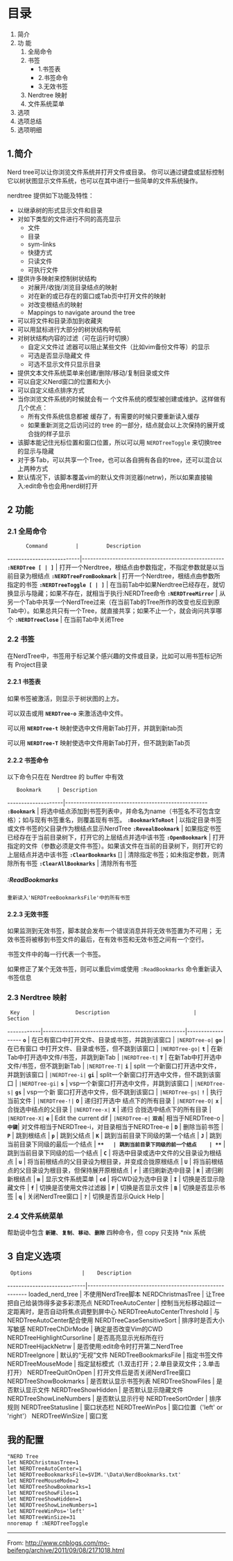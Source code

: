 
# 目录

1. 简介
2. 功 能
	1. 全局命令
	2. 书签
		- 1.书签表
		- 2.书签命令
		- 3.无效书签
	3. Nerdtree 映射
	4. 文件系统菜单
3. 选项
  1. 选项总结
  2. 选项明细


## 1.简介
Nerd tree可以让你浏览文件系统并打开文件或目录。
你可以通过键盘或鼠标控制它以树状图显示文件系统，也可以在其中进行一些简单的文件系统操作。

nerdtree 提供如下功能及特性：
- 以继承树的形式显示文件和目录
- 对如下类型的文件进行不同的高亮显示
	- 文件
	- 目录
	- sym-links
	- 快捷方式
	- 只读文件
	- 可执行文件
- 提供许多映射来控制树状结构
	- 对展开/收拢/浏览目录结点的映射
	- 对在新的或已存在的窗口或Tab页中打开文件的映射
	- 对改变根结点的映射
	- Mappings to navigate around the tree
- 可以将文件和目录添加到收藏夹
- 可以用鼠标进行大部分的树状结构导航
- 对树状结构内容的过滤（可在运行时切换）
	- 自定义文件过 滤器可以阻止某些文件（比如vim备份文件等）的显示
	- 可选是否显示隐藏文 件
	- 可选不显示文件只显示目录
- 提供文本文件系统菜单来创建/删除/移动/复制目录或文件
- 可以自定义Nerd窗口的位置和大小
- 可以自定义结点排序方式
- 当你浏览文件系统的时候就会有一 个文件系统的模型被创建或维护。这样做有几个优点：
	- 所有文件系统信息都被 缓存了，有需要的时候只要重新读入缓存
	- 如果重新浏览之后访问过的 tree 的一部分，结点就会以上次保持的展开或合拢的样子显示
- 该脚本能记住光标位置和窗口位置，所以可以用 `NERDTreeToggle` 来切换tree的显示与隐藏
- 对于多Tab，可以共享一个Tree，也可以各自拥有各自的tree，还可以混合以上两种方式
- 默认情况下，该脚本覆盖vim的默认文件浏览器(netrw)，所以如果直接输入:edit命令也会用nerd树打开



## 2 功能
### 2.1 全局命令
          Command         |         Description
--------------------------|---------------------------------------------------
  **`:NERDTree [ | ]`**   | 打开一个Nerdtree，根结点由参数指定，不指定参数就是以当前目录为根结点
  **`:NERDTreeFromBookmark`**   | 打开一个Nerdtree，根结点由参数所指定的书签
  **`:NERDTreeToggle [ | ]`**   | 在当前Tab中如果Nerdtree已经存在，就切换显示与隐藏；如果不存在，就相当于执行:NERDTree命令
  **`:NERDTreeMirror`**         | 从另一个Tab中共享一个NerdTree过来（在当前Tab的Tree所作的改变也反应到原Tab中）。如果总共只有一个Tree，就直接共享；如果不止一个，就会询问共享哪个
  **`:NERDTreeClose`**          | 在当前Tab中关闭Tree

### 2.2 书签
在NerdTree中，书签用于标记某个感兴趣的文件或目录，比如可以用书签标记所有 Project目录

#### 2.2.1 书签表
如果书签被激活，则显示于树状图的上方。

可以双击或用 **`NERDTree-o`** 来激活选中文件。

可以用 **`NERDTree-t`** 映射使选中文件用新Tab打开，并跳到新tab页

可以用 **`NERDTree-T`** 映射使选中文件用新Tab打开，但不跳到新Tab页

#### 2.2.2 书签命令
以下命令只在在 Nerdtree 的 buffer 中有效

       Bookmark     | Description
--------------------|---------------------------------------------------
  **`:Bookmark`**          | 将选中结点添加到书签列表中，并命名为name（书签名不可包含空格）；如与现有书签重名，则覆盖现有书签。
  **`:BookmarkToRoot`**    | 以指定目录书签或文件书签的父目录作为根结点显示NerdTree
  **`:RevealBookmark`**    | 如果指定书签已经存在于当前目录树下，打开它的上层结点并选中该书签
  **`:OpenBookmark`**      | 打开指定的文件（参数必须是文件书签）。如果该文件在当前的目录树下，则打开它的上层结点并选中该书签
  **`:ClearBookmarks`** [] | 清除指定书签；如未指定参数，则清除所有书签
  **`:ClearAllBookmarks`** | 清除所有书签

##### :ReadBookmarks
	重新读入'NERDTreeBookmarksFile'中的所有书签

#### 2.2.3 无效书签
如果监测到无效书签，脚本就会发布一个错误消息并将无效书签置为不可用；
无效书签将被移到书签文件的最后，在有效书签和无效书签之间有一个空行。

书签文件中的每一行代表一个书签。

如果修正了某个无效书签，则可以重启vim或使用 `:ReadBookmarks` 命令重新读入书签信息

### 2.3 Nerdtree 映射
     Key    |             Description                           |   Section
------------|---------------------------------------------------|------------------
  **`o`**   | 在已有窗口中打开文件、目录或书签，并跳到该窗口    | `|NERDTree-o|`
  **`go`**  | 在已有窗口 中打开文件、目录或书签，但不跳到该窗口 | `|NERDTree-go|`
  **`t`**   | 在新Tab中打开选中文件/书签，并跳到新Tab           | `|NERDTree-t|`
  **`T`**   | 在新Tab中打开选中文件/书签，但不跳到新Tab         | `|NERDTree-T|`
  **`i`**   | split 一个新窗口打开选中文件，并跳到该窗口        | `|NERDTree-i|`
  **`gi`**  | split一个新窗口打开选中文件，但不跳到该窗口       | `|NERDTree-gi|`
  **`s`**   | vsp一个新窗口打开选中文件，并跳到该窗口           | `|NERDTree-s|`
  **`gs`**  | vsp一个新 窗口打开选中文件，但不跳到该窗口        | `|NERDTree-gs|`
  **`!`**   | 执行当前文件                                      | `|NERDTree-!|`
  **`O`**   | 递归打开选中 结点下的所有目录                     | `|NERDTree-O|`
  **`x`**   | 合拢选中结点的父目录                              | `|NERDTree-x|`
  **`X`**   | 递归 合拢选中结点下的所有目录                     | `|NERDTree-X|`
  **`e`**   | Edit the current dif                              | `|NERDTree-e|`
  **`双击`**| 相当于NERDTree-o   |
  **`中键`**| 对文件相当于NERDTree-i，对目录相当于NERDTree-e  |
  **`D`**   | 删除当前书签  |
  **`P`**   | 跳到根结点    |
  **`p`**   | 跳到父结点    |
  **`K`**   | 跳到当前目录下同级的第一个结点    |
  **`J`**   | 跳到当前目录下同级的最后一个结点  |
  **``**   | 跳到当前目录下同级的前一个结点    |
  **``**   | 跳到当前目录下同级的后一个结点    |
  **`C`**   | 将选中目录或选中文件的父目录设为根结点             |
  **`u`**   | 将当前根结点的父目录设为根目录，并变成合拢原根结点 |
  **`U`**   | 将当前根结点的父目录设为根目录，但保持展开原根结点 |
  **`r`**   | 递归刷新选中目录       |
  **`R`**   | 递归刷新根结点         |
  **`m`**   | 显示文件系统菜单       |
  **`cd`**  | 将CWD设为选中目录      |
  **`I`**   | 切换是否显示隐藏文件   |
  **`f`**   | 切换是否使用文件过滤器 |
  **`F`**   | 切换是否显示文件       |
  **`B`**   | 切换是否显示书签       |
  **`q`**   | 关闭NerdTree窗口       |
  **`?`**   | 切换是否显示Quick Help |


### 2.4 文件系统菜单
帮助说中包含 **`新建`**、**`复制`**、**`移动`**、**`删除`** 四种命令，但 copy 只支持 *nix 系统

## 3 自定义选项
     Options                |    Description
----------------------------|--------------------------------------------------------
loaded_nerd_tree            | 不使用NerdTree脚本
NERDChristmasTree           | 让Tree把自己给装饰得多姿多彩漂亮点
NERDTreeAutoCenter          | 控制当光标移动超过一定距离时，是否自动将焦点调整到屏中心
NERDTreeAutoCenterThreshold | 与NERDTreeAutoCenter配合使用
NERDTreeCaseSensitiveSort   | 排序时是否大小写敏感
NERDTreeChDirMode           | 确定是否改变Vim的CWD
NERDTreeHighlightCursorline | 是否高亮显示光标所在行
NERDTreeHijackNetrw         | 是否使用:edit命令时打开第二NerdTree
NERDTreeIgnore              | 默认的“无视”文件
NERDTreeBookmarksFile       | 指定书签文件
NERDTreeMouseMode           | 指定鼠标模式（1.双击打开；2.单目录双文件；3.单击打开）
NERDTreeQuitOnOpen          | 打开文件后是否关闭NerdTree窗口
NERDTreeShowBookmarks       | 是否默认显示书签列表
NERDTreeShowFiles           | 是否默认显示文件
NERDTreeShowHidden          | 是否默认显示隐藏文件
NERDTreeShowLineNumbers     | 是否默认显示行号
NERDTreeSortOrder           | 排序规则
NERDTreeStatusline          | 窗口状态栏
NERDTreeWinPos              | 窗口位置（'left' or 'right'）
NERDTreeWinSize             | 窗口宽

## 我的配置
```vim
"NERD Tree
let NERDChristmasTree=1
let NERDTreeAutoCenter=1
let NERDTreeBookmarksFile=$VIM.'\Data\NerdBookmarks.txt'
let NERDTreeMouseMode=2
let NERDTreeShowBookmarks=1
let NERDTreeShowFiles=1
let NERDTreeShowHidden=1
let NERDTreeShowLineNumbers=1
let NERDTreeWinPos='left'
let NERDTreeWinSize=31
nnoremap f :NERDTreeToggle
```

------

From: http://www.cnblogs.com/mo-beifeng/archive/2011/09/08/2171018.html
